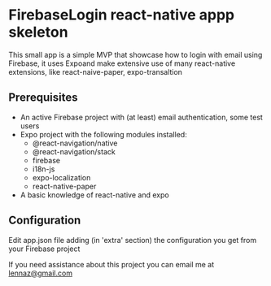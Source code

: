 # FirebaseLogin react-native appp skeleton

This small app is a simple MVP that showcase how to login with email using Firebase, it uses Expoand make extensive use of many react-native extensions, like react-naive-paper, expo-transaltion

## Prerequisites
- An active Firebase project with (at least) email authentication, some test users
- Expo project with the following modules installed: 
  - @react-navigation/native
  - @react-navigation/stack
  - firebase
  - i18n-js 
  - expo-localization 
  - react-native-paper
- A basic knowledge of react-native and expo

## Configuration
Edit app.json file adding (in 'extra' section) the configuration you get from your Firebase project

If you need assistance about this project you can email me at lennaz@gmail.com
